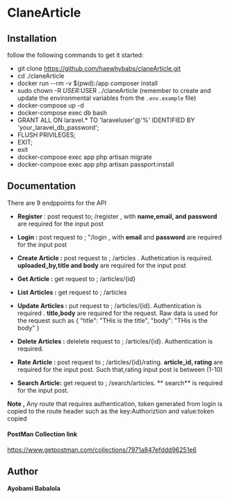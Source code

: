 # ClaneArticle
    
    
## Installation
follow the following commands to get it started:

* git clone https://github.com/haewhybabs/claneArticle.git
* cd ./claneArticle
* docker run --rm -v $(pwd):/app composer install
* sudo chown -R $USER:$USER ../claneArticle
(remember to create and update the environmental variables from the `.env.example` file)
* docker-compose up -d
* docker-compose exec db bash
* GRANT ALL ON laravel.* TO 'laraveluser'@'%' IDENTIFIED BY 'your_laravel_db_password';
* FLUSH PRIVILEGES;
* EXIT;
* exit
* docker-compose exec app php artisan migrate
* docker-compose exec app php artisan passport:install

## Documentation
There are 9 endppoints for the API

* **Register** : post request to;   /register , with **name,email, and password** are required for the input post

*  **Login :** post request to ; "/login , with **email** and **password** are required for the input post

* **Create Article :** post request to ; /articles . Authetication is required.  **uploaded_by,title and body** are required for the input post

* **Get Article :** get  request to ; /articles/{id}  

* **List Articles :** get request to ; /articles

* **Update Articles :** put request to ; /articles/{id}. Authentication is required . **title,body** are required for the request. Raw data is used for the request such as
{
	"title": "THis is the title",
	"body": "THis is the body"
}

* **Delete Articles :** delelete request to ; /articles/{id}. Authentication is required. 

* **Rate Article :** post request to ; /articles/{id}/rating. **article_id, rating** are required for the input post. Such that,rating input post is between (1-10)

* **Search Article:** get request to ; /search/articles. ** search** is required for the input post.


**Note ,** Any route that requires authentication, token generated from login is copied to the route header such as the key:Authoriztion and value:token copied



#### PostMan Collection link
https://www.getpostman.com/collections/7971a847efddd96251e6

## Author
**Ayobami Babalola**


